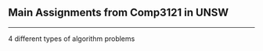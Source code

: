 ## Main Assignments from Comp3121 in UNSW
---------------------------------------
4 different types of algorithm problems